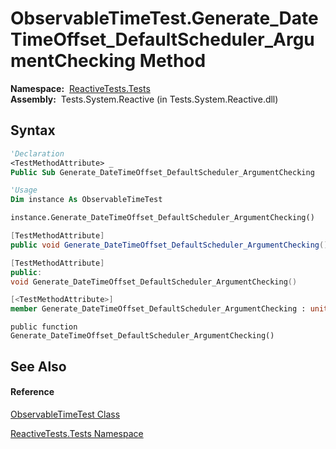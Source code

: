 # ObservableTimeTest.Generate\_DateTimeOffset\_DefaultScheduler\_ArgumentChecking Method

**Namespace:**  [ReactiveTests.Tests](ReactiveTests.Tests\ReactiveTests.Tests.md)  
**Assembly:**  Tests.System.Reactive (in Tests.System.Reactive.dll)

## Syntax

```vb
'Declaration
<TestMethodAttribute> _
Public Sub Generate_DateTimeOffset_DefaultScheduler_ArgumentChecking
```

```vb
'Usage
Dim instance As ObservableTimeTest

instance.Generate_DateTimeOffset_DefaultScheduler_ArgumentChecking()
```

```csharp
[TestMethodAttribute]
public void Generate_DateTimeOffset_DefaultScheduler_ArgumentChecking()
```

```c++
[TestMethodAttribute]
public:
void Generate_DateTimeOffset_DefaultScheduler_ArgumentChecking()
```

```fsharp
[<TestMethodAttribute>]
member Generate_DateTimeOffset_DefaultScheduler_ArgumentChecking : unit -> unit 
```

```jscript
public function Generate_DateTimeOffset_DefaultScheduler_ArgumentChecking()
```

## See Also

#### Reference

[ObservableTimeTest Class](ObservableTimeTest\ObservableTimeTest.md)

[ReactiveTests.Tests Namespace](ReactiveTests.Tests\ReactiveTests.Tests.md)




